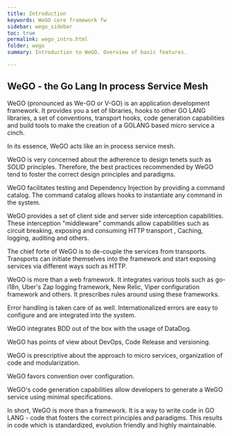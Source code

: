 ```yaml
---
title: Introduction
keywords: WeGO core framework fw
sidebar: wego_sidebar
toc: true
permalink: wego_intro.html
folder: wego
summary: Introduction to WeGO. Overview of basic features.

---
```


## WeGO - the Go Lang In process Service Mesh

WeGO (pronounced as We-GO or V-GO) is an application development framework. It provides you a set of libraries, hooks to other GO LANG libraries, a set of conventions, transport hooks, code generation capabilities and build tools to make the creation of a GOLANG based micro service a cinch.

In its essence, WeGO acts like an in process service mesh. 

WeGO is very concerned about the adherence to design tenets such as SOLID principles. Therefore, the best practices recommended by WeGO tend to foster the correct design principles and paradigms.

WeGO  facilitates testing and Dependency Injection by providing a command catalog. The command catalog allows hooks to instantiate any command in the system. 

WeGO  provides a set of client side and server side interception capabilities. These interception "middleware" commands allow capabilities such as circuit breaking, exposing and consuming HTTP transport , Caching, logging, auditing and others. 

The chief forte of WeGO is to de-couple the services from transports. Transports can initiate themselves into the framework and start exposing services via different ways such as HTTP. 

WeGO is more than a web framework. It integrates various tools such as go-i18n, Uber's Zap logging framework, New Relic, Viper configuration framework and others. It prescribes rules around using these frameworks.

Error handling is taken care of as well. Internationalized errors are  easy to configure and are integrated into the system.

WeGO integrates BDD out of the box with the usage of DataDog.

WeGO has points of view about DevOps, Code Release and versioning. 

WeGO is prescriptive about the approach to micro services, organization of code and modularization.

WeGO favors convention over configuration. 

WeGO's code generation capabilities allow developers to generate a WeGO service using minimal specifications. 

In short, WeGO is more than a framework. It is a way to write code in GO LANG - code that fosters the correct principles and paradigms. This results in code which is  standardized, evolution friendly and highly maintainable.





